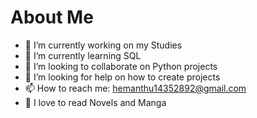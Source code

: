 # About Me



- 🔭 I’m currently working on my Studies
- 🌱 I’m currently learning SQL
- 👯 I’m looking to collaborate on Python projects
- 🤔 I’m looking for help on how to create projects
- 📫 How to reach me: hemanthu14352892@gmail.com
- 📕 I love to read Novels and Manga

